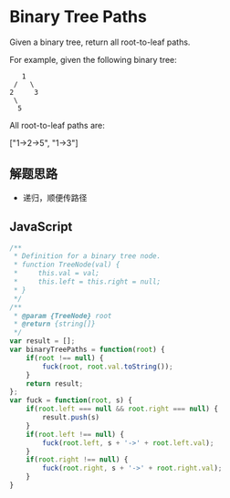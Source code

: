 # Binary Tree Paths

Given a binary tree, return all root-to-leaf paths.

For example, given the following binary tree:

```
   1
 /   \
2     3
 \
  5
```
All root-to-leaf paths are:

["1->2->5", "1->3"]

## 解题思路

* 递归，顺便传路径

## JavaScript

``` javascript
/**
 * Definition for a binary tree node.
 * function TreeNode(val) {
 *     this.val = val;
 *     this.left = this.right = null;
 * }
 */
/**
 * @param {TreeNode} root
 * @return {string[]}
 */
var result = [];
var binaryTreePaths = function(root) {
    if(root !== null) {
        fuck(root, root.val.toString());
    }
    return result;
};
var fuck = function(root, s) {
    if(root.left === null && root.right === null) {
        result.push(s)
    }
    if(root.left !== null) {
        fuck(root.left, s + '->' + root.left.val);
    }
    if(root.right !== null) {
        fuck(root.right, s + '->' + root.right.val);
    }
}
```
